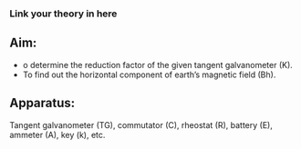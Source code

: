 ### Link your theory in here
## Aim:
- o determine the reduction factor of the given tangent galvanometer (K).
- To find out the horizontal component of earth’s magnetic field (Bh).

## Apparatus:
Tangent galvanometer (TG), commutator (C), rheostat (R), battery (E), ammeter (A), key (k), etc.


